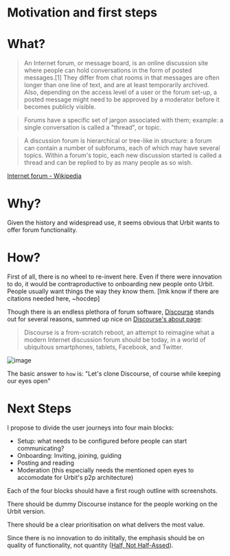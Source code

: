 # Motivation and first steps

# What?

> An Internet forum, or message board, is an online discussion site where people can hold conversations in the form of posted messages.[1] They differ from chat rooms in that messages are often longer than one line of text, and are at least temporarily archived. Also, depending on the access level of a user or the forum set-up, a posted message might need to be approved by a moderator before it becomes publicly visible.

> Forums have a specific set of jargon associated with them; example: a single conversation is called a "thread", or topic.

> A discussion forum is hierarchical or tree-like in structure: a forum can contain a number of subforums, each of which may have several topics. Within a forum's topic, each new discussion started is called a thread and can be replied to by as many people as so wish.

[Internet forum - Wikipedia](https://en.wikipedia.org/wiki/Internet_forum)

# Why?

Given the history and widespread use, it seems obvious that Urbit wants to offer forum functionality.

# How?

First of all, there is no wheel to re-invent here. Even if there were innovation to do, it would be contraproductive to onboarding new people onto Urbit. People usually want things the way they know them. \[lmk know if there are citations needed here, ~hocdep]

Though there is an endless plethora of forum software, [Discourse](https://www.discourse.org/) stands out for several reasons, summed up nice on [Discourse's about page](https://www.discourse.org/about):

> Discourse is a from-scratch reboot, an attempt to reimagine what a modern Internet discussion forum should be today, in a world of ubiquitous smartphones, tablets, Facebook, and Twitter.

![image](https://user-images.githubusercontent.com/170145/108705826-16f3cb00-750e-11eb-8f40-3a6deb9fa5ac.png)

The basic answer to `how` is: "Let's clone Discourse, of course while keeping our eyes open"


# Next Steps

I propose to divide the user journeys into four main blocks:

- Setup: what needs to be configured before people can start communicating?
- Onboarding: Inviting, joining, guiding
- Posting and reading
- Moderation (this especially needs the mentioned open eyes to accomodate for Urbit's p2p architecture)

Each of the four blocks should have a first rough outline with screenshots.

There should be dummy Discourse instance for the people working on the Urbit version.

There should be a clear prioritisation on what delivers the most value.

Since there is no innovation to do inititally, the emphasis should be on quality of functionality, not quantity ([Half, Not Half-Assed](https://basecamp.com/gettingreal/05.1-half-not-half-assed)).

